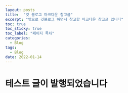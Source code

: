 ```yaml
---
layout: posts
title:  "깃 블로그 마크다운 참고글"
excerpt: "앞으로 깃블로그 하면서 참고할 마크다운 참고글 입니다"
toc: true
toc_sticky: true
toc_label: "페이지 목차"
categories:
  - Blog
tags:
  - Blog
date: 2022-01-14
---
```

# 테스트 글이 발행되었습니다